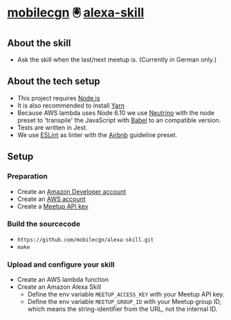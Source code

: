 # [mobilecgn](http://www.mobilecologne.de) 🖲 [alexa-skill](https://developer.amazon.com/alexa-skills-kit/)

## About the skill

*   Ask the skill when the last/next meetup is. (Currently in German only.)

## About the tech setup

*   This project requires [Node.js](https://nodejs.org/)
*   It is also recommended to install [Yarn](https://yarnpkg.com/)
*   Because AWS lambda uses Node 6.10 we use [Neutrino](https://neutrino.js.org/)
    with the node preset to 'transpile' the JavaScript with
    [Babel](http://babeljs.io/) to an compatible version.
*   Tests are written in Jest.
*   We use [ESLint](http://eslint.org/) as linter with the
    [Airbnb](https://github.com/airbnb/javascript) guideline preset.

## Setup

### Preparation

*   Create an [Amazon Developer account](https://developer.amazon.com/)
*   Create an [AWS account](https://aws.amazon.com/)
*   Create a [Meetup API key](https://secure.meetup.com/meetup_api/key/)

### Build the sourcecode

*   `https://github.com/mobilecgn/alexa-skill.git`
*   `make`

### Upload and configure your skill

*   Create an AWS lambda function
*   Create an Amazon Alexa Skill
    *   Define the env variable `MEETUP_ACCESS_KEY` with your Meetup API key.
    *   Define the env variable `MEETUP_GROUP_ID` with your Meetup group ID,
        which means the string-identifier from the URL, not the internal ID.
